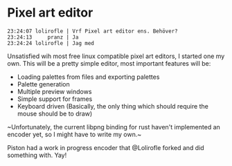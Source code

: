 Pixel art editor
================

    23:24:07 lolirofle | Vrf Pixel art editor ens. Behöver?
    23:24:13     pranz | Ja
    23:24:24 lolirofle | Jag med

Unsatisfied wih most free linux compatible pixel art editors, I started one
my own. This will be a pretty simple editor, most important features will be:
 * Loading palettes from files and exporting palettes
 * Palette generation
 * Multiple preview windows
 * Simple support for frames
 * Keyboard driven (Basically, the only thing which should require the mouse
should be to draw)

~Unfortunately, the current libpng binding for rust haven't implemented an
encoder yet, so I might have to write my own.~

Piston had a work in progress encoder that @Lolirofle forked and did something
with. Yay!
